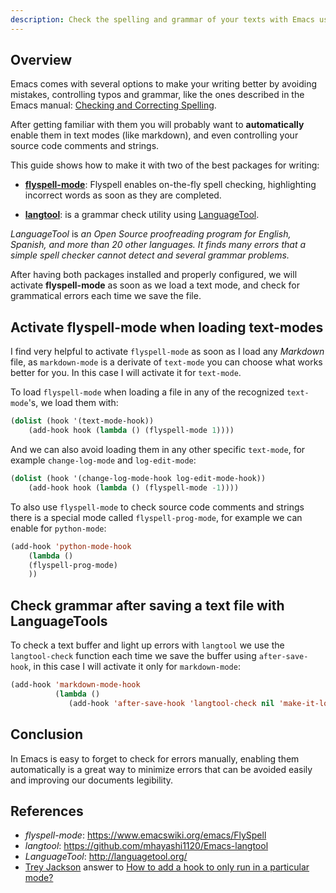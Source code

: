 ```yaml
---
description: Check the spelling and grammar of your texts with Emacs using flyspell-mode and langtool-mode.
---
```


## Overview

Emacs comes with several options to make your writing better by
avoiding mistakes, controlling typos and grammar, like the
ones described in the Emacs
manual:
[Checking and Correcting Spelling](https://www.gnu.org/software/emacs/manual/html_node/emacs/Spelling.html).

After getting familiar with them you will probably want to
**automatically** enable them in text modes (like markdown), and even
controlling your source code comments and strings.

This guide shows how to make it with two of the best packages for
writing:

- **[flyspell-mode]**: Flyspell enables on-the-fly spell checking, highlighting incorrect words as soon as they are completed.

- **[langtool]**: is a grammar check utility using [LanguageTool].

*LanguageTool* is <cite>an Open Source proof­reading program for
English, Spanish, and more than 20 other languages. It finds many
errors that a simple spell checker cannot detect and several grammar
problems.</cite>

After having both packages installed and properly configured, we will
activate **flyspell-mode** as soon as we load a text mode, and check
for grammatical errors each time we save the file.

## Activate flyspell-mode when loading text-modes

I find very helpful to activate `flyspell-mode` as soon as I load any
*Markdown* file, as `markdown-mode` is a derivate of `text-mode` you
can choose what works better for you. In this case I will activate it
for `text-mode`.

To load `flyspell-mode` when loading a file in any of the recognized
`text-mode`'s, we load them with:

~~~ lisp
(dolist (hook '(text-mode-hook))
    (add-hook hook (lambda () (flyspell-mode 1))))
~~~

And we can also avoid loading them in any other specific `text-mode`,
for example `change-log-mode` and `log-edit-mode`:

~~~ lisp
(dolist (hook '(change-log-mode-hook log-edit-mode-hook))
    (add-hook hook (lambda () (flyspell-mode -1))))
~~~

To also use `flyspell-mode` to check source code comments and strings there is a
special mode called `flyspell-prog-mode`, for example we can enable
for `python-mode`:

~~~ lisp
(add-hook 'python-mode-hook
    (lambda ()
    (flyspell-prog-mode)
    ))
~~~

## Check grammar after saving a text file with LanguageTools

To check a text buffer and light up errors with `langtool` we use the
`langtool-check` function each time we save the buffer using
`after-save-hook`, in this case I will activate it only for `markdown-mode`:

~~~ lisp
(add-hook 'markdown-mode-hook
          (lambda () 
             (add-hook 'after-save-hook 'langtool-check nil 'make-it-local)))
~~~


## Conclusion

In Emacs is easy to forget to check for errors manually, enabling them
automatically is a great way to minimize errors that can be avoided
easily and improving our documents legibility.

## References

- *flyspell-mode*: <https://www.emacswiki.org/emacs/FlySpell>
- *langtool*: <https://github.com/mhayashi1120/Emacs-langtool>
- *LanguageTool*: <http://languagetool.org/>
- [Trey Jackson](https://stackoverflow.com/users/6148/trey-jackson)
  answer to [How to add a hook to only run in a particular mode?](https://stackoverflow.com/a/6141681/1165509)

[flyspell-mode]: https://www.emacswiki.org/emacs/FlySpell
[langtool]: https://github.com/mhayashi1120/Emacs-langtool
[LanguageTool]: http://languagetool.org/
